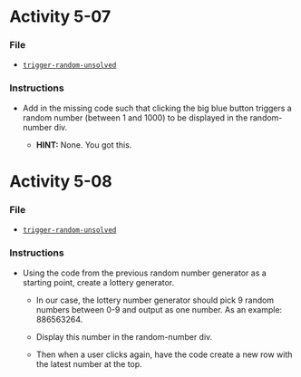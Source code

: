# Activity 5-07

### File

- [`trigger-random-unsolved`](Unsolved/trigger-random-unsolved.html)

### Instructions

- Add in the missing code such that clicking the big blue button triggers a random number (between 1 and 1000) to be displayed in the random-number div.

  - **HINT:** None. You got this.

# Activity 5-08

### File

- [`trigger-random-unsolved`](../07-TriggerRandom/Unsolved/trigger-random-unsolved.html)

### Instructions

- Using the code from the previous random number generator as a starting point, create a lottery generator.

  - In our case, the lottery number generator should pick 9 random numbers between 0-9 and output as one number. As an example: 886563264.

  - Display this number in the random-number div.

  - Then when a user clicks again, have the code create a new row with the latest number at the top.
